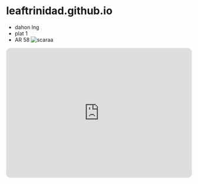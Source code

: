 # leaftrinidad.github.io
- dahon lng
- plat 1
- AR 58
![scaraa](https://scontent.fceb6-1.fna.fbcdn.net/v/t1.15752-9/316138697_1137017510352881_6505001009809672599_n.jpg?_nc_cat=102&ccb=1-7&_nc_sid=ae9488&_nc_eui2=AeF3C8of92s8B8M4NcHtBBEgTyFEdSeS_slPIUR1J5L-yRozyMv4iDNK-8WXF0XxdpGyd2DnFK16egHTnVXcGHcs&_nc_ohc=g0r6CXvVm6kAX8HlyXD&_nc_ht=scontent.fceb6-1.fna&oh=03_AdSh8Kp1lPwsB6IT56DtATvR4BYcYB19mYIJyBx4LyRqQw&oe=63A3DE9D)

<iframe style="border-radius:12px" src="https://open.spotify.com/embed/track/3OdkC5pG8vc26S26qHyBo8?utm_source=generator" width="100%" height="352" frameBorder="0" allowfullscreen="" allow="autoplay; clipboard-write; encrypted-media; fullscreen; picture-in-picture" loading="lazy"></iframe>
